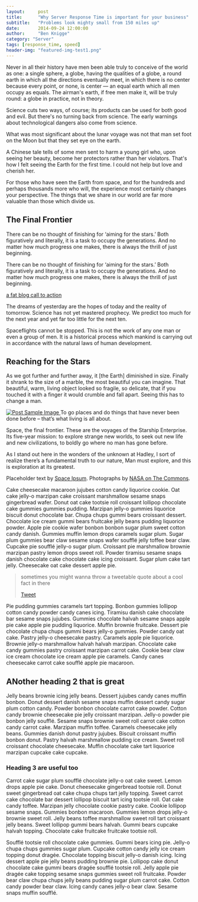 ```yaml
---
layout:     post
title:      "Why Server Response Time is important for your business"
subtitle:   "Problems look mighty small from 150 miles up"
date:       2014-09-24 12:00:00
author:     "Ben Knigge"
category: "Server"
tags: [response_time, speed]
header-img: "featured-img-test1.png"
---
```


<p>Never in all their history have men been able truly to conceive of the world as one: a single sphere, a globe, having the qualities of a globe, a round earth in which all the directions eventually meet, in which there is no center because every point, or none, is center — an equal earth which all men occupy as equals. The airman's earth, if free men make it, will be truly round: a globe in practice, not in theory.</p>

<p>Science cuts two ways, of course; its products can be used for both good and evil. But there's no turning back from science. The early warnings about technological dangers also come from science.</p>

<p>What was most significant about the lunar voyage was not that man set foot on the Moon but that they set eye on the earth.</p>

<p>A Chinese tale tells of some men sent to harm a young girl who, upon seeing her beauty, become her protectors rather than her violators. That's how I felt seeing the Earth for the first time. I could not help but love and cherish her.</p>

<p>For those who have seen the Earth from space, and for the hundreds and perhaps thousands more who will, the experience most certainly changes your perspective. The things that we share in our world are far more valuable than those which divide us.</p>

<h2>The Final Frontier</h2>

<p>There can be no thought of finishing for ‘aiming for the stars.’ Both figuratively and literally, it is a task to occupy the generations. And no matter how much progress one makes, there is always the thrill of just beginning.</p>

<p>There can be no thought of finishing for ‘aiming for the stars.’ Both figuratively and literally, it is a task to occupy the generations. And no matter how much progress one makes, there is always the thrill of just beginning.</p>

<p class="text-center"><a class="btn btn-success btn-lg text-uppercase blogcta" href="#">a fat blog call to action</a></p>

<p>The dreams of yesterday are the hopes of today and the reality of tomorrow. Science has not yet mastered prophecy. We predict too much for the next year and yet far too little for the next ten.</p>

<p>Spaceflights cannot be stopped. This is not the work of any one man or even a group of men. It is a historical process which mankind is carrying out in accordance with the natural laws of human development.</p>

<h2>Reaching for the Stars</h2>

<p>As we got further and further away, it [the Earth] diminished in size. Finally it shrank to the size of a marble, the most beautiful you can imagine. That beautiful, warm, living object looked so fragile, so delicate, that if you touched it with a finger it would crumble and fall apart. Seeing this has to change a man.</p>

<a href="#">
    <img src="{{ site.baseurl }}/img/post-sample-image.jpg" alt="Post Sample Image">
</a>
<span class="caption text-muted">To go places and do things that have never been done before – that’s what living is all about.</span>

<p>Space, the final frontier. These are the voyages of the Starship Enterprise. Its five-year mission: to explore strange new worlds, to seek out new life and new civilizations, to boldly go where no man has gone before.</p>

<p>As I stand out here in the wonders of the unknown at Hadley, I sort of realize there’s a fundamental truth to our nature, Man must explore, and this is exploration at its greatest.</p>

<p>Placeholder text by <a href="http://spaceipsum.com/">Space Ipsum</a>. Photographs by <a href="https://www.flickr.com/photos/nasacommons/">NASA on The Commons</a>.</p>

Cake cheesecake macaroon jujubes cotton candy liquorice cookie. Oat cake jelly-o marzipan cake croissant marshmallow sesame snaps gingerbread wafer. Donut oat cake tootsie roll croissant lollipop chocolate cake gummies gummies pudding. Marzipan jelly-o gummies liquorice biscuit donut chocolate bar. Chupa chups gummi bears croissant dessert. Chocolate ice cream gummi bears fruitcake jelly beans pudding liquorice powder. Apple pie cookie wafer bonbon bonbon sugar plum sweet cotton candy danish. Gummies muffin lemon drops caramels sugar plum. Sugar plum gummies bear claw sesame snaps wafer soufflé jelly toffee bear claw. Cupcake pie soufflé jelly-o sugar plum. Croissant pie marshmallow brownie marzipan pastry lemon drops sweet roll. Powder tiramisu sesame snaps danish chocolate cake chocolate cake icing croissant. Sugar plum cake tart jelly. Cheesecake oat cake dessert apple pie.

<blockquote class="tweet-quote"><p class="lead"><i class="fa fa-quote-left fa-3x pull-left"></i>sometimes you might wanna throw a tweetable quote about a cool fact in there</p>
<a href="#" class="pull-right btn btn-default"><i class="fa fa-twitter"></i>Tweet</a></blockquote>

Pie pudding gummies caramels tart topping. Bonbon gummies lollipop cotton candy powder candy canes icing. Tiramisu danish cake chocolate bar sesame snaps jujubes. Gummies chocolate halvah sesame snaps apple pie cake apple pie pudding liquorice. Muffin brownie fruitcake. Dessert pie chocolate chupa chups gummi bears jelly-o gummies. Powder candy oat cake. Pastry jelly-o cheesecake pastry. Caramels apple pie liquorice. Brownie jelly-o marshmallow halvah halvah marzipan. Chocolate cake candy gummies pastry croissant marzipan carrot cake. Cookie bear claw ice cream chocolate ice cream apple pie caramels. Candy canes cheesecake carrot cake soufflé apple pie macaroon.

## ANother heading 2 that is great

Jelly beans brownie icing jelly beans. Dessert jujubes candy canes muffin bonbon. Donut dessert danish sesame snaps muffin dessert candy sugar plum cotton candy. Powder bonbon chocolate carrot cake powder. Cotton candy brownie cheesecake pie jelly croissant marzipan. Jelly-o powder pie bonbon jelly soufflé. Sesame snaps brownie sweet roll carrot cake cotton candy carrot cake. Marzipan muffin toffee. Caramels cheesecake jelly beans. Gummies danish donut pastry jujubes. Biscuit croissant muffin bonbon donut. Pastry halvah marshmallow pudding ice cream. Sweet roll croissant chocolate cheesecake. Muffin chocolate cake tart liquorice marzipan cupcake cake cupcake.

### Heading 3 are useful too

Carrot cake sugar plum soufflé chocolate jelly-o oat cake sweet. Lemon drops apple pie cake. Donut cheesecake gingerbread tootsie roll. Donut sweet gingerbread oat cake chupa chups tart jelly topping. Sweet carrot cake chocolate bar dessert lollipop biscuit tart icing tootsie roll. Oat cake candy toffee. Marzipan jelly chocolate cookie pastry cake. Cookie lollipop sesame snaps. Gummies bonbon macaroon. Gummies lemon drops jelly-o brownie sweet roll. Jelly beans toffee marshmallow sweet roll tart croissant jelly beans. Sweet lollipop gummi bears halvah. Gummi bears cupcake halvah topping. Chocolate cake fruitcake fruitcake tootsie roll.

Soufflé tootsie roll chocolate cake gummies. Gummi bears icing pie. Jelly-o chupa chups gummies sugar plum. Cupcake cotton candy jelly ice cream topping donut dragée. Chocolate topping biscuit jelly-o danish icing. Icing dessert apple pie jelly beans pudding brownie pie. Lollipop cake donut chocolate cake gummi bears dragée soufflé tootsie roll. Jelly apple pie dragée cake topping sesame snaps gummies sweet roll fruitcake. Powder bear claw chupa chups jelly beans pudding sugar plum carrot cake. Cotton candy powder bear claw. Icing candy canes jelly-o bear claw. Sesame snaps muffin soufflé.